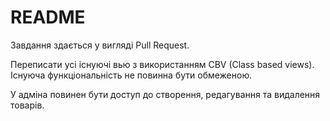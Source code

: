 # README
Завдання здається у вигляді Pull Request.

Переписати усі існуючі вью з використанням CBV (Class based views). Існуюча функціональність не повинна бути обмеженою.

У адміна повинен бути доступ до створення, редагування та видалення товарів.